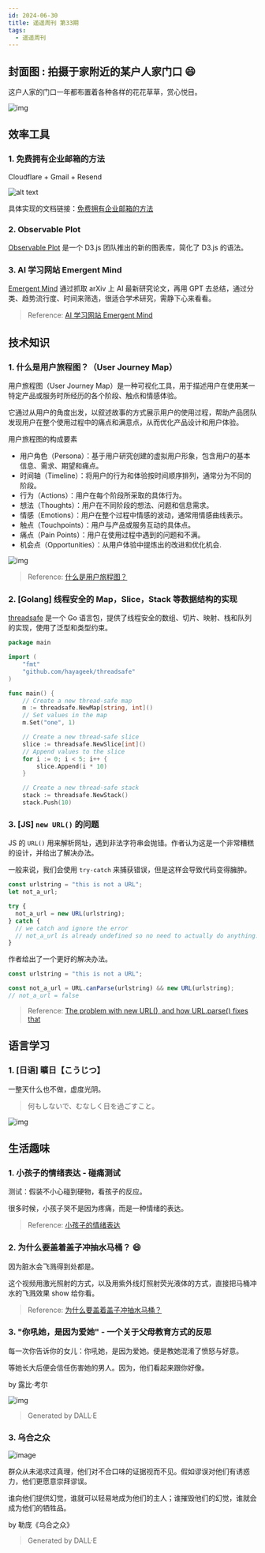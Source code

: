 ```yaml
---
id: 2024-06-30
title: 遥遥周刊 第33期
tags:
  - 遥遥周刊
---
```


## 封面图 : 拍摄于家附近的某户人家门口 😄

这户人家的门口一年都布置着各种各样的花花草草，赏心悦目。

![img](cover.png)

## 效率工具

### 1. 免费拥有企业邮箱的方法

Cloudflare + Gmail + Resend

![alt text](CloudflareResend.png)

具体实现的文档链接：[免费拥有企业邮箱的方法](https://cleanclip.cc/zh/developer/cloudflare-worker-gmail-resend-enterprise-email)

### 2. Observable Plot

[Observable Plot](https://observablehq.com/plot/) 是一个 D3.js 团队推出的新的图表库，简化了 D3.js 的语法。

### 3. AI 学习网站 Emergent Mind

[Emergent Mind](https://www.emergentmind.com/) 通过抓取 arXiv 上 AI 最新研究论文，再用 GPT 去总结，通过分类、趋势流行度、时间来筛选，很适合学术研究，需静下心来看看。

> Reference: [AI 学习网站 Emergent Mind](https://x.com/HiTw93/status/1806113714522804259)

## 技术知识

### 1. 什么是用户旅程图？（User Journey Map）

用户旅程图（User Journey Map）是一种可视化工具，用于描述用户在使用某一特定产品或服务时所经历的各个阶段、触点和情感体验。

它通过从用户的角度出发，以叙述故事的方式展示用户的使用过程，帮助产品团队发现用户在整个使用过程中的痛点和满意点，从而优化产品设计和用户体验。

用户旅程图的构成要素

- 用户角色（Persona）：基于用户研究创建的虚拟用户形象，包含用户的基本信息、需求、期望和痛点。
- 时间轴（Timeline）：将用户的行为和体验按时间顺序排列，通常分为不同的阶段。
- 行为（Actions）：用户在每个阶段所采取的具体行为。
- 想法（Thoughts）：用户在不同阶段的想法、问题和信息需求。
- 情感（Emotions）：用户在整个过程中情感的波动，通常用情感曲线表示。
- 触点（Touchpoints）：用户与产品或服务互动的具体点。
- 痛点（Pain Points）：用户在使用过程中遇到的问题和不满。
- 机会点（Opportunities）：从用户体验中提炼出的改进和优化机会.

![img](用户旅程图.png)

> Reference: [什么是用户旅程图？](https://x.com/seclink/status/1806333408995618881)

### 2. [Golang] 线程安全的 Map，Slice，Stack 等数据结构的实现

[threadsafe](https://github.com/hayageek/threadsafe) 是一个 Go 语言包，提供了线程安全的数组、切片、映射、栈和队列的实现，使用了泛型和类型约束。

```go
package main

import (
    "fmt"
    "github.com/hayageek/threadsafe"
)

func main() {
    // Create a new thread-safe map
    m := threadsafe.NewMap[string, int]()
    // Set values in the map
    m.Set("one", 1)

    // Create a new thread-safe slice
    slice := threadsafe.NewSlice[int]()
    // Append values to the slice
    for i := 0; i < 5; i++ {
        slice.Append(i * 10)
    }

    // Create a new thread-safe stack
    stack := threadsafe.NewStack()
    stack.Push(10)
```

### 3. [JS] `new URL()` 的问题

JS 的 `URL()` 用来解析网址，遇到非法字符串会抛错。作者认为这是一个非常糟糕的设计，并给出了解决办法。

一般来说，我们会使用 `try-catch` 来捕获错误，但是这样会导致代码变得臃肿。

```js
const urlstring = "this is not a URL";
let not_a_url;

try {
  not_a_url = new URL(urlstring);
} catch {
  // we catch and ignore the error
  // not_a_url is already undefined so no need to actually do anything.
}
```

作者给出了一个更好的解决办法。

```js
const urlstring = "this is not a URL";

const not_a_url = URL.canParse(urlstring) && new URL(urlstring);
// not_a_url = false
```

> Reference: [The problem with new URL(), and how URL.parse() fixes that](https://kilianvalkhof.com/2024/javascript/the-problem-with-new-url-and-how-url-parse-fixes-that/)

## 语言学习

### 1. [日语] 曠日【こうじつ】

一整天什么也不做，虚度光阴。

> 何もしないで、むなしく日を過ごすこと。

![img](曠日.webp)

## 生活趣味

### 1. 小孩子的情绪表达 - 碰痛测试

测试：假装不小心碰到硬物，看孩子的反应。

很多时候，小孩子哭不是因为疼痛，而是一种情绪的表达。

> Reference: [小孩子的情绪表达](https://x.com/newsNZcn/status/1806015904763052343)

### 2. 为什么要盖着盖子冲抽水马桶？ 😄

因为脏水会飞溅得到处都是。

这个视频用激光照射的方式，以及用紫外线灯照射荧光液体的方式，直接把马桶冲水的飞溅效果 show 给你看。

> Reference: [为什么要盖着盖子冲抽水马桶？](https://x.com/nishuang/status/1806541108601851910)

### 3. "你吼她，是因为爱她" - 一个关于父母教育方式的反思

每一次你告诉你的女儿：你吼她，是因为爱她。便是教她混淆了愤怒与好意。

等她长大后便会信任伤害她的男人。因为，他们看起来跟你好像。

by 露比·考尔

![img](混淆了愤怒与好意.webp)

> Generated by DALL·E

### 3. 乌合之众

![image](乌合之众.png)

群众从未渴求过真理，他们对不合口味的证据视而不见。假如谬误对他们有诱惑力，他们更愿意崇拜谬误。

谁向他们提供幻觉，谁就可以轻易地成为他们的主人；谁摧毁他们的幻觉，谁就会成为他们的牺牲品。

by 勒庞《乌合之众》

> Generated by DALL·E
